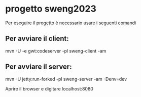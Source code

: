 # progetto sweng2023
Per eseguire il progetto è necessario usare i seguenti comandi

## Per avviare il client:
mvn -U -e gwt:codeserver -pl sweng-client -am

## Per avviare il server:
mvn -U jetty:run-forked -pl sweng-server -am -Denv=dev

Aprire il browser e digitare localhost:8080

